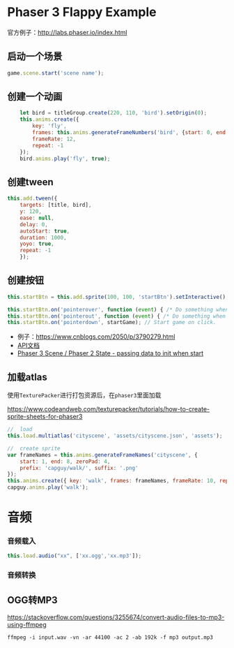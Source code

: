 # Phaser 3 Flappy Example

官方例子：http://labs.phaser.io/index.html

## 启动一个场景

```javascript
game.scene.start('scene name');
```

## 创建一个动画

```javascript
    let bird = titleGroup.create(220, 110, 'bird').setOrigin(0);
    this.anims.create({
        key: 'fly',
        frames: this.anims.generateFrameNumbers('bird', {start: 0, end: 3}),
        frameRate: 12,
        repeat: -1
    });
    bird.anims.play('fly', true);
```

## 创建tween

```javascript
this.add.tween({
    targets: [title, bird],
    y: 120,
    ease: null,
    delay: 0,
    autoStart: true,
    duration: 1000,
    yoyo: true,
    repeat: -1
    });
```

## 创建按钮

```javascript
this.startBtn = this.add.sprite(100, 100, 'startBtn').setInteractive();

this.startBtn.on('pointerover', function (event) { /* Do something when the mouse enters */ });
this.startBtn.on('pointerout', function (event) { /* Do something when the mouse exits. */ });
this.startBtn.on('pointerdown', startGame); // Start game on click.
```

* 例子：https://www.cnblogs.com/2050/p/3790279.html
* [API文档](https://photonstorm.github.io/phaser3-docs/index.html)
* [Phaser 3 Scene / Phaser 2 State - passing data to init when start](http://www.html5gamedevs.com/topic/36148-phaser-3-scene-phaser-2-state-passing-data-to-init-when-start/)

## 加载atlas

使用`TexturePacker`进行打包资源后，在`phaser3`里面加载

https://www.codeandweb.com/texturepacker/tutorials/how-to-create-sprite-sheets-for-phaser3

```javascript
//  load
this.load.multiatlas('cityscene', 'assets/cityscene.json', 'assets');

//  create sprite
var frameNames = this.anims.generateFrameNames('cityscene', {
    start: 1, end: 8, zeroPad: 4,
    prefix: 'capguy/walk/', suffix: '.png'
});
this.anims.create({ key: 'walk', frames: frameNames, frameRate: 10, repeat: -1 });
capguy.anims.play('walk');
```

# 音频

### 音频载入

```javascript
this.load.audio("xx", ['xx.ogg','xx.mp3']);
```

### 音频转换

## OGG转MP3

https://stackoverflow.com/questions/3255674/convert-audio-files-to-mp3-using-ffmpeg

```
ffmpeg -i input.wav -vn -ar 44100 -ac 2 -ab 192k -f mp3 output.mp3
```